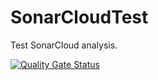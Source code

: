 # SonarCloudTest
Test SonarCloud analysis.

[![Quality Gate Status](https://sonarcloud.io/api/project_badges/measure?project=lukas-frystak-sonarsource_SonarCloudTest&metric=alert_status)](https://sonarcloud.io/summary/new_code?id=lukas-frystak-sonarsource_SonarCloudTest)
